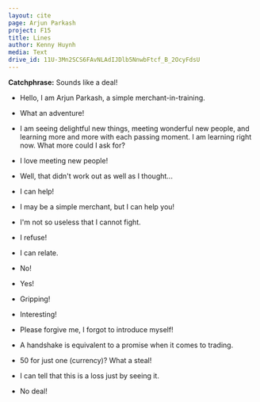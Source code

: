```yaml
---
layout: cite
page: Arjun Parkash
project: F15
title: Lines
author: Kenny Huynh
media: Text
drive_id: 11U-3Mn2SCS6FAvNLAdIJDlb5NnwbFtcf_B_2OcyFdsU
---
```

**Catchphrase:** Sounds like a deal!

- Hello, I am Arjun Parkash, a simple merchant-in-training.

- What an adventure!

- I am seeing delightful new things, meeting wonderful new people, and learning more and more with each passing moment. I am learning right now. What more could I ask for?

- I love meeting new people!

- Well, that didn't work out as well as I thought...

- I can help!

- I may be a simple merchant, but I can help you!

- I'm not so useless that I cannot fight.

- I refuse!

- I can relate.

- No!

- Yes!

- Gripping!

- Interesting!

- Please forgive me, I forgot to introduce myself!

- A handshake is equivalent to a promise when it comes to trading.

- 50 for just one (currency)? What a steal!

- I can tell that this is a loss just by seeing it.

- No deal!
